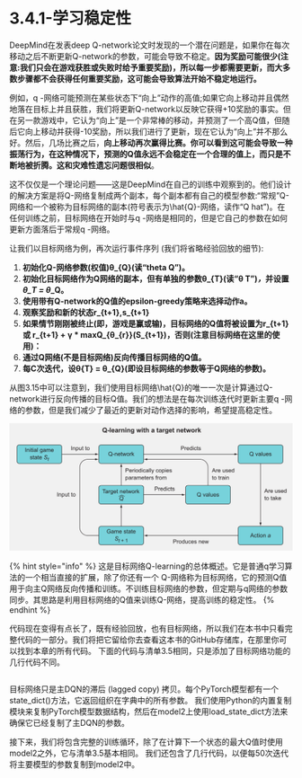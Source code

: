 # 3.4.1-学习稳定性

DeepMind在发表deep Q-network论文时发现的一个潜在问题是，如果你在每次移动之后不断更新Q-network的参数，可能会导致不稳定。**因为奖励可能很少\(注意:我们只会在游戏获胜或失败时给予重要奖励\)，所以每一步都需要更新，而大多数步骤都不会获得任何重要奖励，这可能会导致算法开始不稳定地运行。**

例如，q -网络可能预测在某些状态下“向上”动作的高值;如果它向上移动并且偶然地落在目标上并且获胜，我们将更新Q-network以反映它获得+10奖励的事实。但在另一款游戏中，它认为“向上”是一个非常棒的移动，并预测了一个高Q值，但随后它向上移动并获得-10奖励，所以我们进行了更新，现在它认为“向上”并不那么好。然后，几场比赛之后，**向上移动再次赢得比赛。你可以看到这可能会导致一种振荡行为，在这种情况下，预测的Q值永远不会稳定在一个合理的值上，而只是不断地被折腾。这和灾难性遗忘问题很相似**。

这不仅仅是一个理论问题——这是DeepMind在自己的训练中观察到的。他们设计的解决方案是将Q-网络复制成两个副本，每个副本都有自己的模型参数:“常规”Q-网络和一个被称为目标网络的副本\(符号表示为\hat{Q}-网络，读作“Q hat”\)。在任何训练之前，目标网络在开始时与q -网络是相同的，但是它自己的参数在如何更新方面落后于常规q -网络。

让我们以目标网络为例，再次运行事件序列 \(我们将省略经验回放的细节\):

1. **初始化Q-网络参数\(权值\)θ\_{Q}\(读“theta Q”\)。** 
2. **初始化目标网络作为Q网络的副本，但有单独的参数θ\_{T}\(读“θ T”\)**_**，**_**并设置**_**θ\_T = θ**_**\_Q。** 
3. **使用带有Q-network的Q值的epsilon-greedy策略来选择动作a。** 
4. **观察奖励和新的状态r\_{t+1},s\_{t+1}**
5. **如果情节刚刚被终止\(即，游戏是赢或输\)，目标网络的Q值将被设置为r\_{t+1}或 r\_{t+1} + γ \* maxQ\_{θ\_{r}}\(S\_{t+1}\)，否则\(注意目标网络在这里的使用\)：**
6. **通过Q网络\(不是目标网络\)反向传播目标网络的Q值。** 
7. **每C次迭代，设θ{T} = θ\_{Q}\(即设目标网络的参数等于Q网络的参数\)。**

从图3.15中可以注意到，我们使用目标网络\hat{Q}的唯一一次是计算通过Q-network进行反向传播的目标Q值。我们的想法是在每次训练迭代时更新主要q -网络的参数，但是我们减少了最近的更新对动作选择的影响，希望提高稳定性。

![&#x56FE;3.15](../../.gitbook/assets/image%20%2883%29.png)

{% hint style="info" %}
这是目标网络Q-learning的总体概述。它是普通q学习算法的一个相当直接的扩展，除了你还有一个 Q-网络称为目标网络，它的预测Q值用于向主Q网络反向传播和训练。不训练目标网络的参数，但定期与q网络的参数同步。其思路是利用目标网络的Q值来训练Q-网络，提高训练的稳定性。
{% endhint %}

代码现在变得有点长了，既有经验回放，也有目标网络，所以我们在本书中只看完整代码的一部分。我们将把它留给你去查看这本书的GitHub存储库，在那里你可以找到本章的所有代码。 下面的代码与清单3.5相同，只是添加了目标网络功能的几行代码不同。

```text

```

目标网络只是主DQN的滞后 \(lagged copy\) 拷贝。每个PyTorch模型都有一个state\_dict\(\)方法，它返回组织在字典中的所有参数。 我们使用Python的内置复制模块来复制PyTorch模型数据结构，然后在model2上使用load\_state\_dict方法来确保它已经复制了主DQN的参数。

接下来，我们将包含完整的训练循环，除了在计算下一个状态的最大Q值时使用model2之外，它与清单3.5基本相同。 我们还包含了几行代码，以便每50次迭代将主要模型的参数复制到model2中。




